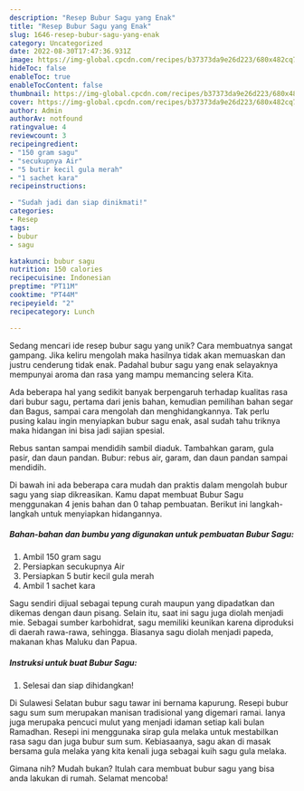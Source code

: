 ```yaml
---
description: "Resep Bubur Sagu yang Enak"
title: "Resep Bubur Sagu yang Enak"
slug: 1646-resep-bubur-sagu-yang-enak
category: Uncategorized
date: 2022-08-30T17:47:36.931Z
image: https://img-global.cpcdn.com/recipes/b37373da9e26d223/680x482cq70/bubur-sagu-foto-resep-utama.jpg
hideToc: false
enableToc: true
enableTocContent: false
thumbnail: https://img-global.cpcdn.com/recipes/b37373da9e26d223/680x482cq70/bubur-sagu-foto-resep-utama.jpg
cover: https://img-global.cpcdn.com/recipes/b37373da9e26d223/680x482cq70/bubur-sagu-foto-resep-utama.jpg
author: Admin
authorAv: notfound
ratingvalue: 4
reviewcount: 3
recipeingredient:
- "150 gram sagu"
- "secukupnya Air"
- "5 butir kecil gula merah"
- "1 sachet kara"
recipeinstructions:

- "Sudah jadi dan siap dinikmati!"
categories:
- Resep
tags:
- bubur
- sagu

katakunci: bubur sagu 
nutrition: 150 calories
recipecuisine: Indonesian
preptime: "PT11M"
cooktime: "PT44M"
recipeyield: "2"
recipecategory: Lunch

---
```





Sedang mencari ide resep bubur sagu yang unik? Cara membuatnya sangat gampang. Jika keliru mengolah maka hasilnya tidak akan memuaskan dan justru cenderung tidak enak. Padahal bubur sagu yang enak selayaknya mempunyai aroma dan rasa yang mampu memancing selera Kita.





Ada beberapa hal yang sedikit banyak berpengaruh terhadap kualitas rasa dari bubur sagu, pertama dari jenis bahan, kemudian pemilihan bahan segar dan Bagus, sampai cara mengolah dan menghidangkannya. Tak perlu pusing kalau ingin menyiapkan bubur sagu enak,      asal sudah tahu triknya maka hidangan ini bisa jadi sajian spesial.














Rebus santan sampai mendidih sambil diaduk. Tambahkan garam, gula pasir, dan daun pandan. Bubur: rebus air, garam, dan daun pandan sampai mendidih.






Di bawah ini ada beberapa cara mudah dan praktis dalam mengolah bubur sagu yang siap dikreasikan. Kamu dapat membuat Bubur Sagu menggunakan 4 jenis bahan dan 0 tahap pembuatan. Berikut ini langkah-langkah untuk menyiapkan hidangannya.

<!--inarticleads1-->

##### Bahan-bahan dan bumbu yang digunakan untuk pembuatan Bubur Sagu:

1. Ambil 150 gram sagu
1. Persiapkan secukupnya Air
1. Persiapkan 5 butir kecil gula merah
1. Ambil 1 sachet kara


Sagu sendiri dijual sebagai tepung curah maupun yang dipadatkan dan dikemas dengan daun pisang. Selain itu, saat ini sagu juga diolah menjadi mie. Sebagai sumber karbohidrat, sagu memiliki keunikan karena diproduksi di daerah rawa-rawa, sehingga. Biasanya sagu diolah menjadi papeda, makanan khas Maluku dan Papua. 

<!--inarticleads2-->

##### Instruksi untuk buat Bubur Sagu:


1. Selesai dan siap dihidangkan!

Di Sulawesi Selatan bubur sagu tawar ini bernama kapurung. Resepi bubur sagu sum sum merupakan manisan tradisional yang digemari ramai. Ianya juga merupaka pencuci mulut yang menjadi idaman setiap kali bulan Ramadhan. Resepi ini menggunaka sirap gula melaka untuk mestabilkan rasa sagu dan juga bubur sum sum. Kebiasaanya, sagu akan di masak bersama gula melaka yang kita kenali juga sebagai kuih sagu gula melaka. 

Gimana nih? Mudah bukan? Itulah cara membuat bubur sagu yang bisa anda lakukan di rumah. Selamat mencoba!
